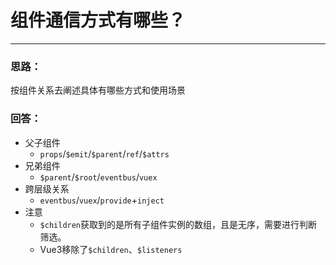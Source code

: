 # 组件通信方式有哪些？

------

### 思路：

按组件关系去阐述具体有哪些方式和使用场景

### 回答：

- 父子组件
  - `props`/`$emit`/`$parent`/`ref`/`$attrs`
- 兄弟组件
  - `$parent`/`$root`/`eventbus`/`vuex`
- 跨层级关系
  - `eventbus`/`vuex`/`provide`+`inject`
- 注意
  - `$children`获取到的是所有子组件实例的数组，且是无序，需要进行判断筛选。
  - Vue3移除了`$children`、`$listeners`
